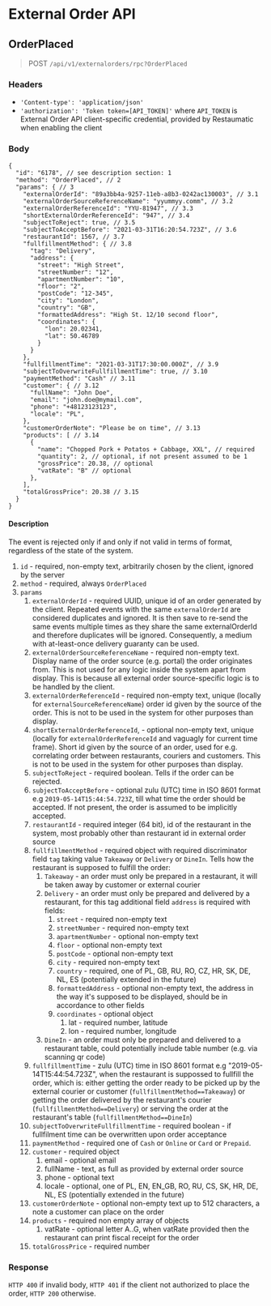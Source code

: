 # External Order API

## OrderPlaced

> POST `/api/v1/externalorders/rpc?OrderPlaced`

### Headers

- `'Content-type': 'application/json'`
- `'authorization': 'Token token=[API_TOKEN]'` where `API_TOKEN` is External Order API client-specific credential, provided by Restaumatic when enabling the client

### Body

```
{
  "id": "6178", // see description section: 1
  "method": "OrderPlaced", // 2
  "params": { // 3
    "externalOrderId": "89a3bb4a-9257-11eb-a8b3-0242ac130003", // 3.1
    "externalOrderSourceReferenceName": "yyummyy.comm", // 3.2
    "externalOrderReferenceId": "YYU-81947", // 3.3
    "shortExternalOrderReferenceId": "947", // 3.4
    "subjectToReject": true, // 3.5
    "subjectToAcceptBefore": "2021-03-31T16:20:54.723Z", // 3.6
    "restaurantId": 1567, // 3.7
    "fullfillmentMethod": { // 3.8
      "tag": "Delivery",
      "address": {
        "street": "High Street",
        "streetNumber": "12",
        "apartmentNumber": "10",
        "floor": "2",
        "postCode": "12-345",
        "city": "London",
        "country": "GB",
        "formattedAddress": "High St. 12/10 second floor",
        "coordinates": {
          "lon": 20.02341,
          "lat": 50.46789
        }
      }
    },
    "fullfillmentTime": "2021-03-31T17:30:00.000Z", // 3.9
    "subjectToOverwriteFullfillmentTime": true, // 3.10
    "paymentMethod": "Cash" // 3.11
    "customer": { // 3.12
      "fullName": "John Doe",
      "email": "john.doe@mymail.com",
      "phone": "+48123123123",
      "locale": "PL",
    },
    "customerOrderNote": "Please be on time", // 3.13
    "products": [ // 3.14
      {
        "name": "Chopped Pork + Potatos + Cabbage, XXL", // required
        "quantity": 2, // optional, if not present assumed to be 1
        "grossPrice": 20.38, // optional
        "vatRate": "B" // optional
      },
    ],
    "totalGrossPrice": 20.38 // 3.15
  }
}
```

#### Description

The event is rejected only if and only if not valid in terms of format, regardless of the state of the system.

1. `id` - required, non-empty text, arbitrarily chosen by the client, ignored by the server
1. `method` - required, always `OrderPlaced`
1. `params`
    1. `externalOrderId` - required UUID, unique id of an order generated by the client. Repeated events with the same `externalOrderId` are considered duplicates and ignored. It is then save to re-send the same events multiple times as they share the same externalOrderId and therefore duplicates will be ignored. Consequently, a medium with at-least-once delivery guaranty can be used.
    2. `externalOrderSourceReferenceName` - required non-empty text. Display name of the order source (e.g. portal) the order originates from. This is not used for any logic inside the system apart from display. This is because all external order source-specific logic is to be handled by the client.
    3. `externalOrderReferenceId` - required non-empty text, unique (locally for `externalSourceReferenceName`) order id given by the source of the order. This is not to be used in the system for other purposes than display.
    4. `shortExternalOrderReferenceId`, - optional non-empty text, unique (locally for `externalOrderReferenceId` and vaguagly for current time frame). Short id given by the source of an order, used for e.g. correlating order between restaurants, couriers and customers. This is not to be used in the system for other purposes than display.
    5. `subjectToReject` - required boolean. Tells if the order can be rejected.
    6. `subjectToAcceptBefore` - optional zulu (UTC) time in ISO 8601 format e.g `2019-05-14T15:44:54.723Z`, till what time the order should be accepted. If not present, the order is assumed to be implicitly accepted.
    7. `restaurantId` - required integer (64 bit), id of the restaurant in the system, most probably other than restaurant id in external order source
    8. `fullfillmentMethod` - required object with required discriminator field `tag` taking value `Takeaway` or `Delivery` or `DineIn`. Tells how the restaurant is supposed to fulfill the order:
        1. `Takeaway` - an order must only be prepared in a restaurant, it will be taken away by customer or external courier
        2. `Delivery` -  an order must only be prepared and delivered by a restaurant, for this tag additional field `address` is required with fields:
            1. `street` - required non-empty text
            2. `streetNumber` - required non-empty text
            3. `apartmentNumber` - optional non-empty text
            4. `floor` - optional non-empty text
            5. `postCode` - optional non-empty text
            6. `city` - required non-empty text
            7. `country` - required, one of PL, GB, RU, RO, CZ, HR, SK, DE, NL, ES (potentially extended in the future)
            8. `formattedAddress` - optional non-empty text, the address in the way it's supposed to be displayed, should be in accordance to other fields
            9. `coordinates` - optional object
                1. lat - required number, latitude
                2. lon - required number, longitude
        3. `DineIn` - an order must only be prepared and delivered to a restaurant table, could potentially include table number (e.g. via scanning qr code)
    9. `fullfillmentTime` - zulu (UTC) time in ISO 8601 format e.g "2019-05-14T15:44:54.723Z", when the restaurant is suppossed to fullfill the order, which is: either getting the order ready to be picked up by the external courier or customer (`fullfillmentMethod==Takeaway`) or getting the order delivered by the restaurant's courier (`fullfillmentMethod==Delivery`) or serving the order at the restaurant's table (`fullfillmentMethod==DineIn`)
    10. `subjectToOverwriteFullfillmentTime` - required boolean - if fullfilment time can be overwritten upon order acceptance
    11. `paymentMethod` - required one of `Cash` or `Online` or `Card` or `Prepaid`.
    12. `customer` - required object
        1. email - optional email
        2. fullName - text, as full as provided by external order source
        3. phone - optional text
        4. locale - optional, one of PL, EN, EN_GB, RO, RU, CS, SK, HR, DE, NL, ES (potentially extended in the future)
    13. `customerOrderNote` - optional non-empty text up to 512 characters, a note a customer can place on the order
    14. `products` - required non empty array of objects
        1. vatRate - optional letter A..G, when vatRate provided then the restaurant can print fiscal receipt for the order
    15. `totalGrossPrice` - required number

### Response

`HTTP 400` if invalid body, `HTTP 401` if the client not authorized to place the order, `HTTP 200` otherwise.
